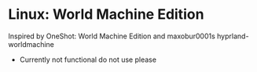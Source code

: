 # Linux: World Machine Edition
Inspired by OneShot: World Machine Edition and  maxobur0001s hyprland-worldmachine 
* Currently not functional do not use please

